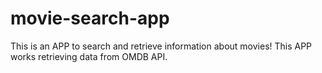 # movie-search-app
This is an APP to search and retrieve information about movies! This APP works retrieving data from OMDB API.
